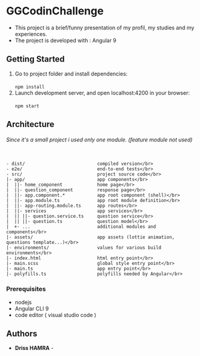 # GGCodinChallenge

  - This project is a brief/funny presentation of my profil, my studies and my experiences.</br>
  - The project is developed with : Angular 9

## Getting Started

 1. Go to project folder and install dependencies:</br></br>
     `npm install`
 2. Launch development server, and open localhost:4200 in your browser:</br></br>
     `npm start`
     
## Architecture
######  Since it's a small project i used only one module. (feature module not used)</br></br>


    - dist/                           compiled version</br>
    - e2e/                            end-to-end tests</br>
    - src/                            project source code</br>
    |- app/                           app components</br>
    |  ||- home_component             home page</br>
    |  ||- question_component         response page</br>
    |  ||- app.component.*            app root component (shell)</br>
    |  ||- app.module.ts              app root module definition</br>
    |  ||- app-routing.module.ts      app routes</br>
    |  ||- services                   app services</br>
    |  || ||- question.service.ts     question service</br>
    |  || ||- question.ts             question model</br>
    |  +- ...                         additional modules and components</br>
    |- assets/                        app assets (lottie animation, questions template...)</br>
    |- environments/                  values for various build environments</br>
    |- index.html                     html entry point</br>
    |- main.scss                      global style entry point</br>
    |- main.ts                        app entry point</br>
    |- polyfills.ts                   polyfills needed by Angular</br>
    
### Prerequisites

- nodejs
- Angular CLI 9
- code editor ( visual studio code )

## Authors

* **Driss HAMRA** - 

